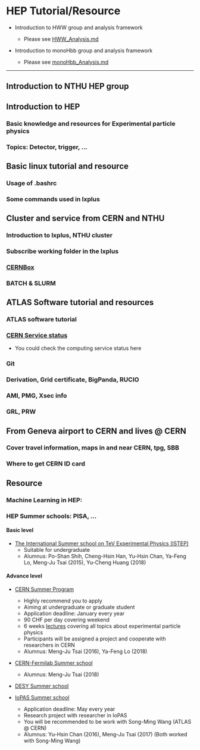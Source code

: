 # HEP Tutorial/Resource

* Introduction to HWW group and analysis framework
  * Please see [HWW_Analysis.md](./HWW_Analysis.md)

* Introduction to monoHbb group and analysis framework
  * Please see [monoHbb_Analysis.md](./monoHbb_Analysis.md)

---

## Introduction to NTHU HEP group

## Introduction to HEP
### Basic knowledge and resources for Experimental particle physics
### Topics: Detector, trigger, ... 

## Basic linux tutorial and resource
### Usage of .bashrc
### Some commands used in lxplus

## Cluster and service from CERN and NTHU
### Introduction to lxplus, NTHU cluster
### Subscribe working folder in the lxplus
### [CERNBox](https://cernbox.cern.ch/)
### BATCH & SLURM

## ATLAS Software tutorial and resources
### ATLAS software tutorial 
### [CERN Service status](https://cern.service-now.com/service-portal/ssb.do)
* You could check the computing service status here
### Git
### Derivation, Grid certificate, BigPanda, RUCIO
### AMI, PMG, Xsec info
### GRL, PRW

## From Geneva airport to CERN and lives @ CERN
### Cover travel information, maps in and near CERN, tpg, SBB
### Where to get CERN ID card

## Resource
### Machine Learning in HEP:

### HEP Summer schools: PISA, ...
#### Basic level
* [The International Summer school on TeV Experimental Physics (ISTEP)](https://indico.ihep.ac.cn/event/7854/other-view?view=standard)
   * Suitable for undergraduate
   * Alumnus: Po-Shan Shih, Cheng-Hsin Han, Yu-Hsin Chan, Ya-Feng Lo, Meng-Ju Tsai (2015), Yu-Cheng Huang (2018)
#### Advance level

* [CERN Summer Program](https://home.cern/students-educators/summer-student-programme)
   * Highly recommend you to apply 
   * Aiming at undergraduate or graduate student
   * Application deadline: January every year
   * 90 CHF per day covering weekend
   * 6 weeks [lectures](https://indico.cern.ch/category/345/) covering all topics about experimental particle physics 
   * Participants will be assigned a project and cooperate with researchers in CERN
   * Alumnus: Meng-Ju Tsai (2016), Ya-Feng Lo (2018)
* [CERN-Fermilab Summer school](http://hcpss.web.cern.ch/hcpss/) 
   * Alumnus: Meng-Ju Tsai (2018)

* [DESY Summer school](https://summerstudents.desy.de/)

* [IoPAS Summer school](http://www.phys.sinica.edu.tw/~summer/)
   * Application deadline: May every year
   * Research project with researcher in IoPAS
   * You will be recommended to be work with Song-Ming Wang (ATLAS @ CERN)
   * Alumnus: Yu-Hsin Chan (2016), Meng-Ju Tsai (2017) (Both worked with Song-Ming Wang)
   


